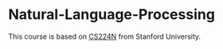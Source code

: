 # Natural-Language-Processing


This course is based on [CS224N](http://web.stanford.edu/class/cs224n/) from Stanford University.
